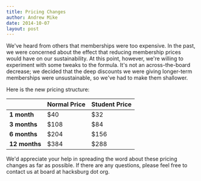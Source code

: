 ```yaml
---
title: Pricing Changes
author: Andrew Mike
date: 2014-10-07
layout: post
---
```

We've heard from others that memberships were too expensive. In the past, we were concerned about the effect that reducing membership prices would have on our sustainability. At this point, however, we're willing to experiment with some tweaks to the formula. It's not an across-the-board decrease; we decided that the deep discounts we were giving longer-term memberships were unsustainable, so we've had to make them shallower.

Here is the new pricing structure:

|           	| **Normal Price** 	| **Student Price** 	|
|-----------	|--------------	|---------------	|
| **1 month**   	| $40          	| $32           	|
| **3 months**  	| $108         	| $84           	|
| **6 months**  	| $204         	| $156          	|
| **12 months** 	| $384         	| $288          	|

We'd appreciate your help in spreading the word about these pricing changes as far as possible. If there are any questions, please feel free to contact us at board at hacksburg dot org.